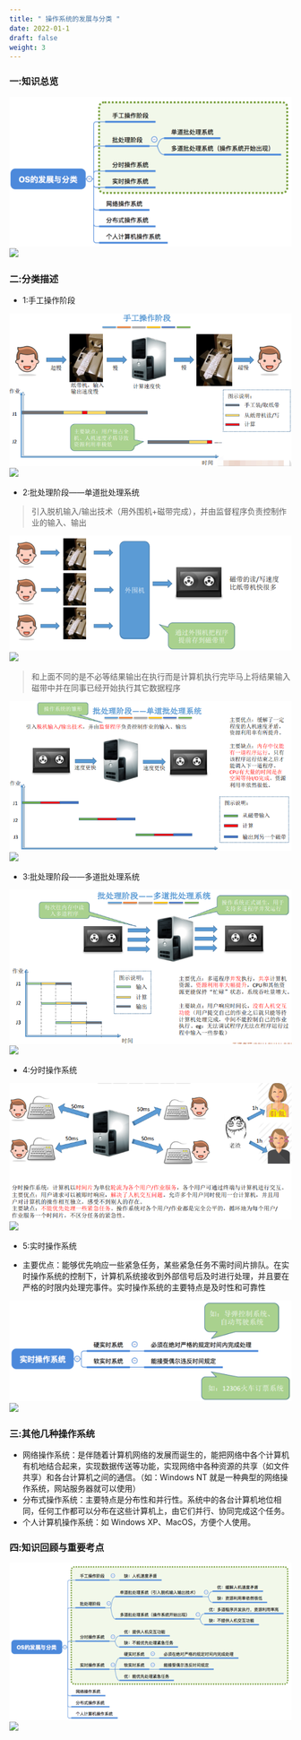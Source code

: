 ```yaml
---
title: " 操作系统的发展与分类 "
date: 2022-01-1
draft: false
weight: 3
---
```


### 一:知识总览


![](../.././img/微信截图_20220201161629.png)
![](../../../img/微信截图_20220201161629.png)



### 二:分类描述

+ 1:手工操作阶段

![](../.././img/微信截图_20220201161916.png)
![](../../../img/微信截图_20220201161916.png)

+ 2:批处理阶段——单道批处理系统

> 引入脱机输入/输出技术（用外围机+磁带完成），并由监督程序负责控制作业的输入、输出

![](../.././img/微信截图_20220201162116.png)
![](../../../img/微信截图_20220201162116.png)

> 和上面不同的是不必等结果输出在执行而是计算机执行完毕马上将结果输入磁带中并在同事已经开始执行其它数据程序

![](../.././img/微信截图_20220201162424.png)
![](../../../img/微信截图_20220201162424.png)


+ 3:批处理阶段——多道批处理系统


![](../.././img/微信截图_20220201162856.png)
![](../../../img/微信截图_20220201162856.png)

+ 4:分时操作系统

![](../.././img/微信截图_20220201163535.png)
![](../../../img/微信截图_20220201163535.png)


+ 5:实时操作系统


* 主要优点：能够优先响应一些紧急任务，某些紧急任务不需时间片排队。在实时操作系统的控制下，计算机系统接收到外部信号后及时进行处理，并且要在严格的时限内处理完事件。实时操作系统的主要特点是及时性和可靠性

![](../.././img/微信截图_20220201163618.png)
![](../../../img/微信截图_20220201163618.png)

### 三:其他几种操作系统

+ 网络操作系统：是伴随着计算机网络的发展而诞生的，能把网络中各个计算机有机地结合起来，实现数据传送等功能，实现网络中各种资源的共享（如文件共享）和各台计算机之间的通信。（如：Windows NT 就是一种典型的网络操作系统，网站服务器就可以使用）
+ 分布式操作系统：主要特点是分布性和并行性。系统中的各台计算机地位相同，任何工作都可以分布在这些计算机上，由它们并行、协同完成这个任务。
+ 个人计算机操作系统：如 Windows XP、MacOS，方便个人使用。


### 四:知识回顾与重要考点


![](../.././img/微信截图_20220201163935.png)
![](../../../img/微信截图_20220201163935.png)